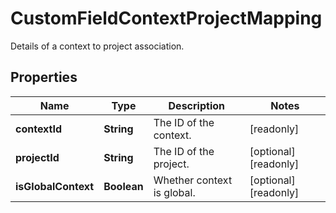 

# CustomFieldContextProjectMapping

Details of a context to project association.

## Properties

| Name | Type | Description | Notes |
|------------ | ------------- | ------------- | -------------|
|**contextId** | **String** | The ID of the context. |  [readonly] |
|**projectId** | **String** | The ID of the project. |  [optional] [readonly] |
|**isGlobalContext** | **Boolean** | Whether context is global. |  [optional] [readonly] |



